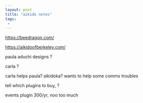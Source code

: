 ```yaml
---
layout: post
title: "aikido notes"
tags:
 -
---
```



https://beedragon.com/

https://aikidoofberkeley.com/

paula aduchi designs ? 

carla ? 


carla helps paula? aikidoka? wants to help
some comms troubles

tell which plugins to buy, ? 

events plugin 300/yr, noo too much